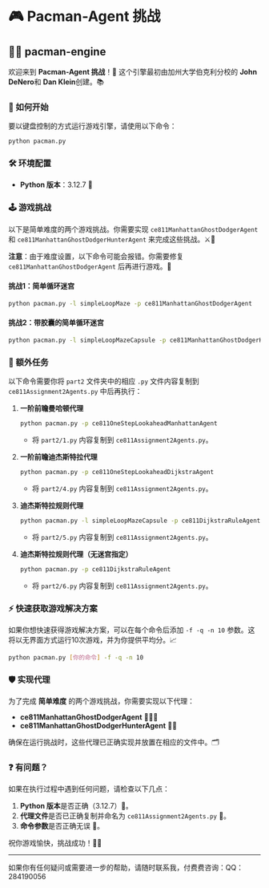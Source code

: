 # 🎮 Pacman-Agent 挑战
## 🐱‍👤 pacman-engine

欢迎来到 **Pacman-Agent 挑战**！🎉 这个引擎最初由加州大学伯克利分校的 **John DeNero**和 **Dan Klein**创建。📚

### 🚀 如何开始
要以键盘控制的方式运行游戏引擎，请使用以下命令：
```bash
python pacman.py
```

### 🛠️ 环境配置
- **Python 版本**：3.12.7 🐍

### 🕹️ 游戏挑战
以下是简单难度的两个游戏挑战。你需要实现 `ce811ManhattanGhostDodgerAgent` 和 `ce811ManhattanGhostDodgerHunterAgent` 来完成这些挑战。⚔️👻

**注意**：由于难度设置，以下命令可能会报错。你需要修复 `ce811ManhattanGhostDodgerAgent` 后再进行游戏。🔧

#### 挑战1：简单循环迷宫
```bash
python pacman.py -l simpleLoopMaze -p ce811ManhattanGhostDodgerAgent
```

#### 挑战2：带胶囊的简单循环迷宫
```bash
python pacman.py -l simpleLoopMazeCapsule -p ce811ManhattanGhostDodgerHunterAgent
```

### 📝 额外任务
以下命令需要你将 `part2` 文件夹中的相应 `.py` 文件内容复制到 `ce811Assignment2Agents.py` 中后再执行：

1. **一阶前瞻曼哈顿代理**
    ```bash
    python pacman.py -p ce811OneStepLookaheadManhattanAgent
    ```
    - 将 `part2/1.py` 内容复制到 `ce811Assignment2Agents.py`。

2. **一阶前瞻迪杰斯特拉代理**
    ```bash
    python pacman.py -p ce811OneStepLookaheadDijkstraAgent
    ```
    - 将 `part2/4.py` 内容复制到 `ce811Assignment2Agents.py`。

3. **迪杰斯特拉规则代理**
    ```bash
    python pacman.py -l simpleLoopMazeCapsule -p ce811DijkstraRuleAgent
    ```
    - 将 `part2/5.py` 内容复制到 `ce811Assignment2Agents.py`。

4. **迪杰斯特拉规则代理（无迷宫指定）**
    ```bash
    python pacman.py -p ce811DijkstraRuleAgent
    ```
    - 将 `part2/6.py` 内容复制到 `ce811Assignment2Agents.py`。

### ⚡ 快速获取游戏解决方案
如果你想快速获得游戏解决方案，可以在每个命令后添加 `-f -q -n 10` 参数。这将以无界面方式运行10次游戏，并为你提供平均分。📈
```bash
python pacman.py [你的命令] -f -q -n 10
```

### 🛡️ 实现代理
为了完成 **简单难度** 的两个游戏挑战，你需要实现以下代理：

- **ce811ManhattanGhostDodgerAgent** 🏃‍♂️👻
- **ce811ManhattanGhostDodgerHunterAgent** 🎯👻

确保在运行挑战时，这些代理已正确实现并放置在相应的文件中。🗂️

### ❓ 有问题？
如果在执行过程中遇到任何问题，请检查以下几点：

1. **Python 版本**是否正确（3.12.7）🐍。
2. **代理文件**是否已正确复制并命名为 `ce811Assignment2Agents.py` 📂。
3. **命令参数**是否正确无误 📝。

祝你游戏愉快，挑战成功！🎉🍀

---

如果你有任何疑问或需要进一步的帮助，请随时联系我，付费费咨询：QQ：284190056